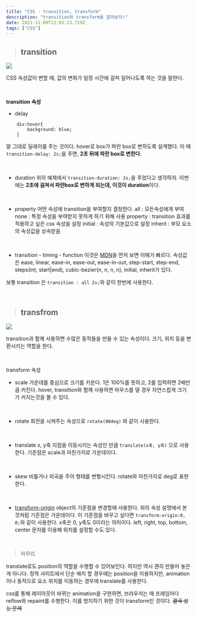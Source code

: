 ```yaml
---
title: "CSS - transition, transform"
description: "transition와 transform을 알아보자!"
date: 2021-11-09T12:03:23.719Z
tags: ["CSS"]
---
```

> ## transition

![](/images/044b80a3-ff23-418c-845e-0c45ec201521-image.png)

CSS 속성값이 변할 때, 값의 변화가 일정 시간에 걸쳐 일어나도록 하는 것을 말한다.

<br>

**transition 속성**
* delay
```
    div:hover{
        background: blue;
    }
``` 
말 그대로 딜레이를 주는 것이다. hover로 box가 파란 box로 변하도록 설계했다. 이 때 `transition-delay: 2s;`을 주면, **2초 뒤에 파란 box로 변한다.**

<br>

* duration
위의 예제에서 `transition-duration: 2s;`을 주었다고 생각하자. 이번에는 **2초에 걸쳐서 파란box로 변하게 되는데, 이것이 duration**이다.

<br>

* property
어떤 속성에 transition을 부여할지 결정한다. 
all : 모든속성에게 부여
none : 특정 속성을 부여받지 못하게 하기 위해 사용
property : transition 효과를 적용하고 싶은 css 속성을 설정
initial : 속성의 기본값으로 설정
inherit : 부모 요소의 속성값을 상속받음

<br>

* transition - timing - function
이것은 [MDN](https://developer.mozilla.org/en-US/docs/Web/CSS/transition-timing-function)을 먼저 보면 이해가 빠르다. 
속성값은 ease, linear, ease-in, ease-out, ease-in-out, step-start, step-end, steps(int, start|end), cubic-bezier(n, n, n, n), initial, inherit가 있다.

보통 transition 은 `transition : all 2s;`와 같이 한번에 사용한다.

<br>

>## transfrom

<img src="https://vuejsexamples.com/content/images/2018/09/VueJS-Free-Transform-Tool.png" />

transition과 함께 사용하면 수많은 동작들을 만들 수 있는 속성이다. 크기, 위치 등을 변환시키는 역할을 한다.

<br>

transform 속성
* scale
가운데를 중심으로 크기를 키운다. 1은 100%를 뜻하고, 2를 입력하면 2배만큼 커진다. hover, transition와 함께 사용하면 마우스를 댈 경우 자연스럽게 크기가 커지는것을 볼 수 있다.

<br>

* rotate
회전을 시켜주는 속성으로 `rotate(90deg)` 와 같이 사용한다.

<br>

* translate
x, y축 지점을 이동시키는 속성인 만큼 `translate(x축, y축)` 으로 사용한다. 기준점은 scale과 마찬가지로 가운데이다.

<br>

* skew
비틀거나 외곡을 주어 형태를 변형시킨다. rotate와 마찬가지로 deg로 표현한다.

<br>

* [transform-origin](https://developer.mozilla.org/en-US/docs/Web/CSS/transform-origin)
object의 기준점을 변경할때 사용한다. 위의 속성 설명에서 본 것처럼 기준점은 가운데이다. 이 기준점을 바꾸고 싶다면 `transform-origin:0, 0;`와 같이 사용한다. x축은 0, y축도 0이라는 의미이다. left, right, top, bottom, center 문자를 이용해 위치를 설정할 수도 있다.

<br>

> 마무리

translate로도 position의 역할을 수행할 수 있어보인다. 하지만 역시 괜히 만들어 놓은게 아니다. 정적 사이트에서 단순 배치 할 경우에는 position을 이용하지만, animation이나 동적으로 요소 위치를 이동하는 경우에 translate를 사용한다. 

css를 통해 레이아웃이 바뀌는 animation을 구현하면, 브라우저는 매 프레임마다 reflow와 repaint를 수행한다. 이를 방지하기 위한 것이 transform인 것이다.
~~결국 성능 문제~~